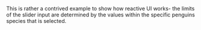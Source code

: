 
This is rather a contrived example to show how reactive UI works- the limits of the slider input are determined by the values within the specific penguins species that is selected.